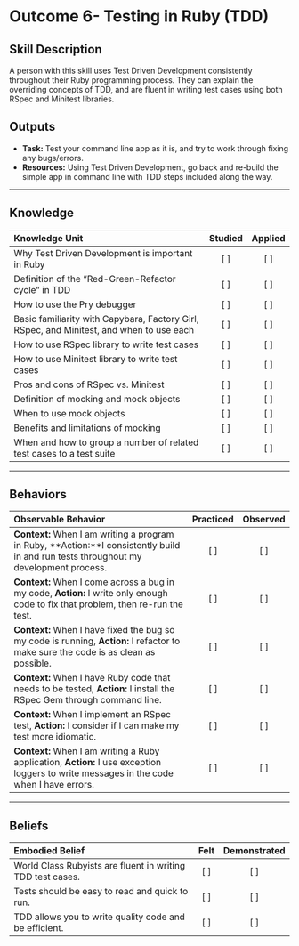 # Outcome 6- Testing in Ruby (TDD)

Skill Description
---------- 
A person with this skill uses Test Driven Development consistently throughout their Ruby programming process. They can explain the overriding concepts of TDD, and are fluent in writing test cases using both RSpec and Minitest libraries. 

Outputs
----------
- **Task:** Test your command line app as it is, and try to work through fixing any bugs/errors. 
- **Resources:** Using Test Driven Development, go back and re-build the simple app in command line with TDD steps included along the way. 

----------
## **Knowledge**


| Knowledge Unit   |      Studied      | Applied |
|:-------------|:------------------:|:--------:|
| Why Test Driven Development is important in Ruby  | [ ] | [ ]  |
| Definition of the “Red-Green-Refactor cycle” in TDD | [ ] | [ ]  |
| How to use the Pry debugger | [ ] | [ ]  |
| Basic familiarity with Capybara, Factory Girl, RSpec, and Minitest, and when to use each | [ ] | [ ]  |
| How to use RSpec library to write test cases | [ ] | [ ]  |
| How to use Minitest library to write test cases  | [ ] | [ ]  |
| Pros and cons of RSpec vs. Minitest | [ ] | [ ]  |
| Definition of mocking and mock objects  | [ ] | [ ]  |
| When to use mock objects  | [ ] | [ ]  |
| Benefits and limitations of mocking  | [ ] | [ ]  |
| When and how to group a number of related test cases to a test suite  | [ ] | [ ]  |


----------


## **Behaviors**

| Observable Behavior   |      Practiced      | Observed |
|:-------------|:------------------:|:--------:|
| **Context:** When I am writing a program in Ruby, **Action:**I consistently build in and run tests throughout my development process.  | [ ] | [ ]  |
| **Context:** When I come across a bug in my code, **Action:** I write only enough code to fix that problem, then re-run the test.  | [ ] | [ ]  |
| **Context:** When I have fixed the bug so my code is running, **Action:** I refactor to make sure the code is as clean as possible.  | [ ] | [ ]  |
| **Context:** When I have Ruby code that needs to be tested, **Action:** I install the RSpec Gem through command line.  | [ ] | [ ]  |
| **Context:** When I implement an RSpec test, **Action:** I consider if I can make my test more idiomatic.  | [ ] | [ ]  |
| **Context:** When I am writing a Ruby application, **Action:** I use exception loggers to write messages in the code when I have errors.  | [ ] | [ ]  |


----------


## **Beliefs**


| Embodied Belief   |      Felt      | Demonstrated |
|:-------------|:------------------:|:--------:|
| World Class Rubyists are fluent in writing TDD test cases.  | [ ] | [ ]  |
| Tests should be easy to read and quick to run.  | [ ] | [ ]  |
| TDD allows you to write quality code and be efficient.  | [ ] | [ ]  |
	
